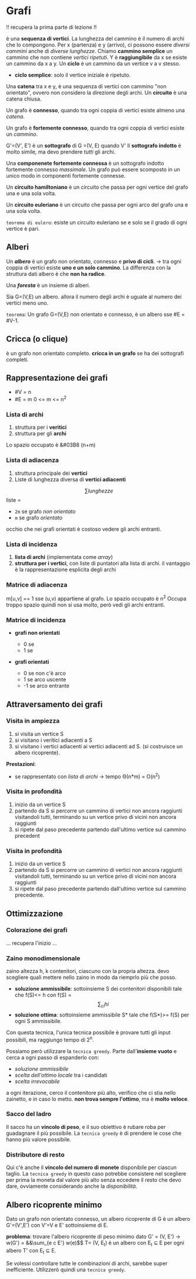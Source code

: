 # Grafi
!! recupera la prima parte di lezione !!

è una **sequenza di vertici**. La lunghezza del cammino è il numero di 
archi che lo compongono. Per x (partenza) e y (arrivo), ci possono essere
*diversi cammini* anche di *diverse lunghezze*.
Chiamo **cammino semplice** un cammino che non contiene *vertici ripetuti*.
Y è **raggiungibile** da x se esiste un cammino da x a y.
Un **ciclo** è un cammino da un vertice v a v stesso.
- **ciclo semplice**: solo il vertice iniziale è ripetuto.

Una **catena** tra x e y, è una sequenza di vertici con cammino "non 
orientato", ovvero non considero la direzione degli archi.
Un **circuito** è una catena chiusa.

Un grafo è **connesso**, quando tra ogni coppia di vertici esiste almeno 
una *catena*.

Un grafo è **fortemente connesso**, quando tra ogni coppia di vertici 
esiste un *cammino*. 

G'=(V', E') è un **sottografo** di G =(V, E) quando V'
Il **sottografo indotto** è molto simile, ma devo prendere *tutti* gli
archi.

Una **componenete fortemente connessa** è un sottografo indotto fortemente
connesso *massimale*.
Un grafo può essere scomposto in un unico modo in componenti fortemente
connesse.

Un **circuito hamiltoniano** è un circuito che passa per ogni vertice del 
grafo una e una sola volta. 

Un **circuito euleriano** è un circuito che passa per ogni arco del grafo
una e una sola volta.

`teorema di eulero`: esiste un circuito euleriano se e solo se il grado di 
ogni vertice è pari.


## Alberi
Un ***albero*** è un grafo non orientato, connesso e **privo di cicli**. 
-> tra ogni coppia di vertici esiste **uno e un solo cammino**.
La differenza con la struttura dati albero è che **non ha radice**.

Una ***foresta*** è un insieme di alberi.

Sia G=(V,E) un albero. allora il numero degli archi è uguale al numero dei
vertici meno uno.

`teorema`: Un grafo G=(V,E) non orientato e connesso, è un albero 
sse #E = #V-1.


## Cricca (o clique)
è un grafo non orientato completo.
**cricca in un grafo** se ha dei sottografi completi.


## Rappresentazione dei grafi
- #V = n
- #E = m 
0 <= m <= n<sup>2</sup>

### Lista di archi
1. struttura per i **veritici**
2. struttura per gli **archi**

Lo spazio occupato è &#03B8 (n+m)

### Lista di adiacenza
1. struttura principale dei **vertici**
2. Liste di lunghezza diversa di **vertici adiacenti**

$$\sum lunghezze$$ liste = 
- `2m` se grafo *non orientato* 
- `m` se grafo *orientato*

occhio che nei grafi orientati è costoso vedere gli archi entranti.


### Lista di incidenza
1. **lista di archi** (implementata come *array*)
2. **struttura per i vertici**, con liste di puntatori alla lista di archi.
il vantaggio è la rappresentazione esplicita degli archi


### Matrice di adiacenza
m[u,v] == 1 sse (u,v) appartiene al grafo.
Lo spazio occupato è n<sup>2</sup> 
Occupa troppo spazio quindi non si usa molto, però vedi gli archi entranti.


### Matrice di incidenza
- **grafi non orientati**
    + 0 se
    + 1 se 

- **grafi orientati**
    + 0 se non c'è arco
    + 1 se arco uscente
    + -1 se arco entrante


## Attraversamento dei grafi

### Visita in ampiezza
1. si visita un vertice S
2. si visitano i veritici adiacenti a S
3. si visitano i vertici adiacenti ai vertici adiacenti ad S.
(si costruisce un albero ricoprente).

**Prestazioni**:
- se rappresentato con *lista di archi* -> tempo Θ(n*m) = O(n<sup>2</sup>)


### Visita in profondità
1. inizio da un vertice S
2. partendo da S si percorre un cammino di vertici non ancora raggiunti
visitandoli tutti, terminando su un vertice privo di vicini non ancora 
raggiunti
3. si ripete dal paso precedente partendo dall'ultimo vertice sul cammino 
precedent


### Visita in profondità
1. inizio da un vertice S
2. partendo da S si percorre un cammino di vertici non ancora raggiunti
visitandoli tutti, terminando su un vertice privo di vicini non ancora 
raggiunti
3. si ripete dal paso precedente partendo dall'ultimo vertice sul cammino 
precedente.

## Ottimizzazione

### Colorazione dei grafi
...
recupera l'inizio
...


### Zaino monodimensionale
zaino altezza h, k contenitori, ciascuno con la propria altezza.
devo scegliere quali mettere nello zaino in modo da riemprlo più che posso.
- **soluzione ammissibile**: sottoinsieme S dei contenitori disponibili
tale che f(S)<= h con f(S) =  $$\sum_{ci} hi$$
- **soluzione ottima**: sottoinsieme ammissibile S* tale che 
f(S*)>= f(S) per ogni S ammissibile.

Con questa tecnica, l'unica tecnica possibile è provare tutti gli input
possibili, ma raggiungo tempo di 2<sup>n</sup>.

Possiamo però utilizzare la `tecnica greedy`.
Parte dall'**insieme vuoto** e cerca a ogni passo di espanderlo con:
- *soluzione ammissibile*
- *scelta dell'ottimo locale* tra i candidati
- *scelta irrevocabile*

a ogni iterazione, cerco il contenitore più alto, verifico che ci stia 
nello zainetto, e in caso lo metto.
**non trova sempre l'ottimo**, ma è **molto veloce**.


### Sacco del ladro
Il sacco ha un **vincolo di peso**, e il suo obiettivo è rubare roba per 
guadagnare il più possibile.
La `tecnica greedy` è di prendere le cose che hanno più valore possibile.


### Distributore di resto
Quì c'è anche il **vincolo del numero di monete** disponibile per ciascun 
taglio.
La `tecnica greedy` in questo caso potrebbe consistere nel scegliere per
prima la moneta dal valore più alto senza eccedere il resto che devo dare,
ovviamente considerando anche la *disponibilità*.



## Albero ricoprente minimo
Dato un grafo non orientato connesso, un albero ricoprente di G è un albero
G'=(V',E') con V'=V e E' sottoinsieme di E.

**problema**: trovare l'albero ricoprente di peso minimo
dato G' = (V, E') -> w(G') = &&\sum_{e c E'} w(e)$$
T= (V, E<sub>t</sub>) è un albero con E<sub>t</sub> ⊆ E
per ogni albero T' con E<sub>t</sub> ⊆ E.

Se volessi controllare tutte le combinazioni di archi, sarebbe super
inefficiente.
Utilizzerò quindi una `tecnica greedy`.


